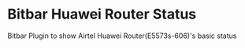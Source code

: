 # Bitbar Huawei Router Status

Bitbar Plugin to show Airtel Huawei Router(E5573s-606)'s basic status